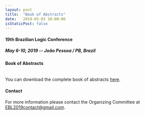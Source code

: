 ```yaml
---
layout: post
title:  "Book of Abstracts"
date:   2019-05-03 10:00:00
isStaticPost: false
---
```

#### __19th Brazilian Logic Conference__
##### May 6-10, 2019 -- João Pessoa / PB, Brazil

#### Book of Abstracts

<br>
You can download the complete book of abstracts <a href="/assets/Book_of_Abstracts_EBL_2019.pdf" target="_blank">here</a>.

<br>

<object data="/assets/Book_of_Abstracts_EBL_2019.pdf" width="1000" height="1000" type='application/pdf'/>

#### Contact

For more information please contact the Organizing Committee at <a href="mailto:EBL2019contact@gmail.com">EBL2019contact@gmail.com</a>.